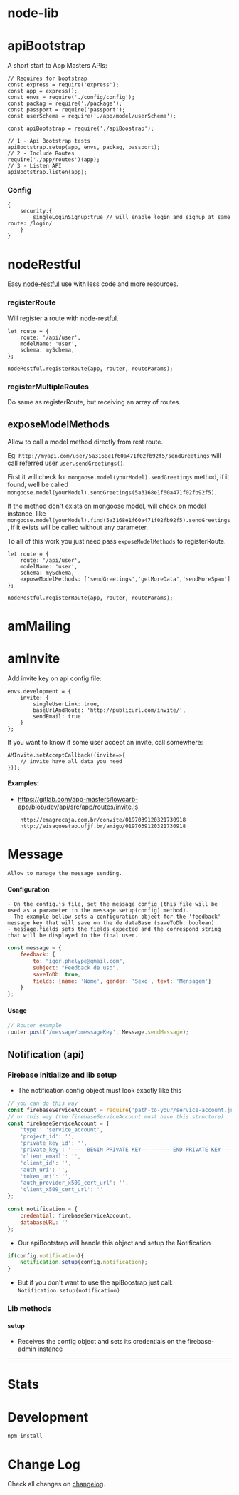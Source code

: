 # node-lib

# apiBootstrap

A short start to App Masters APIs:

```
// Requires for bootstrap
const express = require('express');
const app = express();
const envs = require('./config/config');
const packag = require('./package');
const passport = require('passport');
const userSchema = require('./app/model/userSchema');

const apiBootstrap = require('./apiBoostrap');

// 1 - Api Bootstrap tests
apiBootstrap.setup(app, envs, packag, passport);
// 2 - Include Routes
require('./app/routes')(app);
// 3 - Listen API
apiBootstrap.listen(app);
```

### Config

```
{
    security:{
        singleLoginSignup:true // will enable login and signup at same route: /login/
    }
}
```

# nodeRestful

Easy [node-restful](https://github.com/baugarten/node-restful) use with less code and more resources.

### registerRoute

Will register a route with node-restful.

```
let route = {
    route: '/api/user',
    modelName: 'user',
    schema: mySchema,
};

nodeRestful.registerRoute(app, router, routeParams);
```

### registerMultipleRoutes

Do same as registerRoute, but receiving an array of routes.


## exposeModelMethods

Allow to call a model method directly from rest route.

Eg: `http://myapi.com/user/5a3168e1f60a471f02fb92f5/sendGreetings` will call referred user `user.sendGreetings()`.

First it will check for `mongoose.model(yourModel).sendGreetings` method, if it found, well be called `mongoose.model(yourModel).sendGreetings(5a3168e1f60a471f02fb92f5)`.

If the method don't exists on mongoose model, will check on model instance, like `mongoose.model(yourModel).find(5a3168e1f60a471f02fb92f5).sendGreetings`, if it exists will be called without any parameter.

To all of this work you just need pass `exposeModelMethods` to registerRoute.

```
let route = {
    route: '/api/user',
    modelName: 'user',
    schema: mySchema,
    exposeModelMethods: ['sendGreetings','getMoreData','sendMoreSpam']
};

nodeRestful.registerRoute(app, router, routeParams);
```

# amMailing

# amInvite

Add invite key on api config file:

```
envs.development = {
    invite: {
        singleUserLink: true,
        baseUrlAndRoute: 'http://publicurl.com/invite/',
        sendEmail: true
    }
};
```

If you want to know if some user accept an invite, call somewhere:

```
AMInvite.setAcceptCallback((invite=>{
    // invite have all data you need
}));

```

#### Examples:
- https://gitlab.com/app-masters/lowcarb-app/blob/dev/api/src/app/routes/invite.js

````
    http://emagrecaja.com.br/convite/0197039120321730918
    http://eisaquestao.ufjf.br/amigo/0197039120321730918
````

# Message
    Allow to manage the message sending.
#### Configuration
    - On the config.js file, set the message config (this file will be used as a parameter in the message.setup(config) method).
    - The example bellow sets a configuration object for the 'feedback' message key that will save on the de dataBase (saveToDb: boolean).
    - message.fields sets the fields expected and the correspond string that will be displayed to the final user.
```javascript
const message = {
    feedback: {
        to: "igor.phelype@gmail.com",
        subject: "Feedback de uso",
        saveToDb: true,
        fields: {name: 'Nome', gender: 'Sexo', text: 'Mensagem'}
    }
};
```
#### Usage
```javascript
// Router example
router.post('/message/:messageKey', Message.sendMessage);
```

## Notification (api)

### Firebase initialize and lib setup
- The notification config object must look exactly like this
```javascript
// you can do this way
const firebaseServiceAccount = require('path-to-your/service-account.json');
// or this way (the firebaseServiceAccount must have this structure)
const firebaseServiceAccount = {
    'type': 'service_account',
    'project_id': '',
    'private_key_id': '',
    'private_key': '-----BEGIN PRIVATE KEY----------END PRIVATE KEY-----\n',
    'client_email': '',
    'client_id': '',
    'auth_uri': '',
    'token_uri': '',
    'auth_provider_x509_cert_url': '',
    'client_x509_cert_url': ''
};

const notification = {
    credential: firebaseServiceAccount,
    databaseURL: ''
};
```
- Our apiBootstrap will handle this object and setup the Notification
```javascript
if(config.notification){
    Notification.setup(config.notification);
}
```
- But if you don't want to use the apiBoostrap just call: `Notification.setup(notification)`

### Lib methods

#### setup
- Receives the config object and sets its credentials on the firebase-admin instance

---

# Stats

# Development

```
npm install
```

# Change Log

Check all changes on [changelog](CHANGELOG.md).
